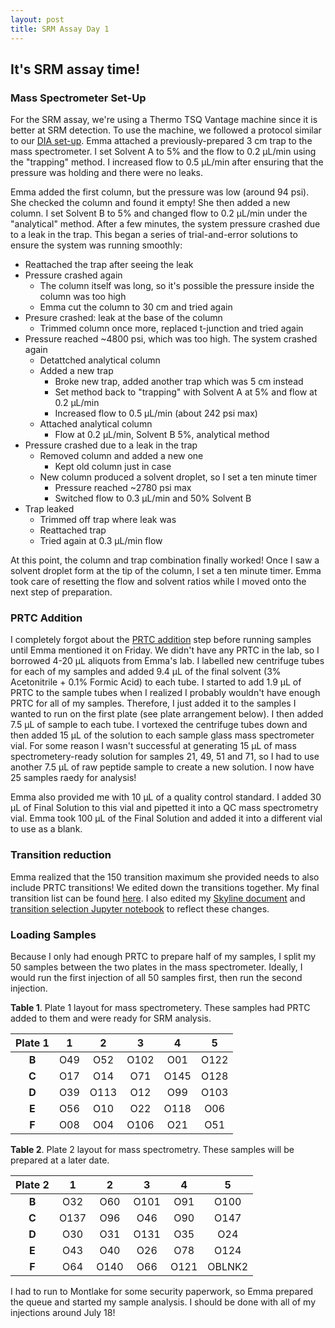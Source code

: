 ```yaml
---
layout: post
title: SRM Assay Day 1
---
```


## It's SRM assay time!

### Mass Spectrometer Set-Up

For the SRM assay, we're using a Thermo TSQ Vantage machine since it is better at SRM detection. To use the machine, we followed a protocol similar to our [DIA set-up](https://yaaminiv.github.io/Mass-Spec-Setup/). Emma attached a previously-prepared 3 cm trap to the mass spectrometer. I set Solvent A to 5% and the flow to 0.2 µL/min using the "trapping" method. I increased flow to 0.5 µL/min after ensuring that the pressure was holding and there were no leaks.

Emma added the first column, but the pressure was low (around 94 psi). She checked the column and found it empty! She then added a new column. I set Solvent B to 5% and changed flow to 0.2 µL/min under the "analytical" method. After a few minutes, the system pressure crashed due to a leak in the trap. This began a series of trial-and-error solutions to ensure the system was running smoothly:

- Reattached the trap after seeing the leak
- Pressure crashed again
  - The column itself was long, so it's possible the pressure inside the column was too high
  - Emma cut the column to 30 cm and tried again
- Presure crashed: leak at the base of the column
  - Trimmed column once more, replaced t-junction and tried again
- Pressure reached ~4800 psi, which was too high. The system crashed again
  - Detattched analytical column
  - Added a new trap
    - Broke new trap, added another trap which was 5 cm instead
    - Set method back to "trapping" with Solvent A at 5% and flow at 0.2 µL/min
    - Increased flow to 0.5 µL/min (about 242 psi max)
  - Attached analytical column
    - Flow at 0.2 µL/min, Solvent B 5%, analytical method
- Pressure crashed due to a leak in the trap
  - Removed column and added a new one
    - Kept old column just in case
  - New column produced a solvent droplet, so I set a ten minute timer
    - Pressure reached ~2780 psi max
    - Switched flow to 0.3 µL/min and 50% Solvent B
- Trap leaked
  - Trimmed off trap where leak was
  - Reattached trap
  - Tried again at 0.3 µL/min flow
  
At this point, the column and trap combination finally worked! Once I saw a solvent droplet form at the tip of the column, I set a ten minute timer. Emma took care of resetting the flow and solvent ratios while I moved onto the next step of preparation.

### PRTC Addition

I completely forgot about the [PRTC addition](https://yaaminiv.github.io/PRTC-preparation/) step before running samples until Emma mentioned it on Friday. We didn't have any PRTC in the lab, so I borrowed 4-20 µL aliquots from Emma's lab. I labelled new centrifuge tubes for each of my samples and added 9.4 µL of the final solvent (3% Acetonitrile + 0.1% Formic Acid) to each tube. I started to add 1.9 µL of PRTC to the sample tubes when I realized I probably wouldn't have enough PRTC for all of my samples. Therefore, I just added it to the samples I wanted to run on the first plate (see plate arrangement below). I then added 7.5 µL of sample to each tube. I vortexed the centrifuge tubes down and then added 15 µL of the solution to each sample glass mass spectrometer vial. For some reason I wasn't successful at generating 15 µL of mass spectrometery-ready solution for samples 21, 49, 51 and 71, so I had to use another 7.5 µL of raw peptide sample to create a new solution. I now have 25 samples raedy for analysis!

Emma also provided me with 10 µL of a quality control standard. I added 30 µL of Final Solution to this vial and pipetted it into a QC mass spectrometry vial. Emma took 100 µL of the Final Solution and added it into a different vial to use as a blank.

### Transition reduction

Emma realized that the 150 transition maximum she provided needs to also include PRTC transitions! We edited down the transitions together. My final transition list can be found [here](https://github.com/RobertsLab/project-oyster-oa/blob/master/analyses/DNR_TransitionSelection_20170707/2017-07-08-Final-Transitions/2017-07-10-SRM-Transitions-With-PRTC.csv). I also edited my [Skyline document](http://owl.fish.washington.edu/spartina/DNR_Skyline_SRM_20170707/2017-07-10-FINAL-SRM-Transitions-with-PRTC/Gigas-7-10-Final-Transition-List.sky.zip) and [transition selection Jupyter notebook](https://github.com/RobertsLab/project-oyster-oa/blob/master/notebooks/2017-07-07-SRM-Target-Identification-in-Skyline.ipynb) to reflect these changes.

### Loading Samples

Because I only had enough PRTC to prepare half of my samples, I split my 50 samples between the two plates in the mass spectrometer. Ideally, I would run the first injection of all 50 samples first, then run the second injection.

**Table 1**. Plate 1 layout for mass spectrometery. These samples had PRTC added to them and were ready for SRM analysis.

| **Plate 1** | **1** | **2** | **3** | **4** | **5** |
|:-----------:|:-----:|:-----:|:-----:|:-----:|:-----:|
|    **B**    |  O49  |  O52  |  O102 |  O01  |  O122 |
|    **C**    |  O17  |  O14  |  O71  |  O145 |  O128 |
|    **D**    |  O39  |  O113 |  O12  |  O99  |  O103 |
|    **E**    |  O56  |  O10  |  O22  |  O118 |  O06  |
|    **F**    |  O08  |  O04  |  O106 |  O21  |  O51  |

**Table 2**. Plate 2 layout for mass spectrometry. These samples will be prepared at a later date.

| **Plate 2** | **1** | **2** | **3** | **4** |  **5** |
|:-----------:|:-----:|:-----:|:-----:|:-----:|:------:|
|    **B**    |  O32  |  O60  |  O101 |  O91  |  O100  |
|    **C**    |  O137 |  O96  |  O46  |  O90  |  O147  |
|    **D**    |  O30  |  O31  |  O131 |  O35  |   O24  |
|    **E**    |  O43  |  O40  |  O26  |  O78  |  O124  |
|    **F**    |  O64  |  O140 |  O66  |  O121 | OBLNK2 |

I had to run to Montlake for some security paperwork, so Emma prepared the queue and started my sample analysis. I should be done with all of my injections around July 18!

